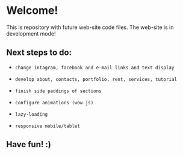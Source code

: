 # Welcome! 

This is repository with future web-site code files.
The web-site is in development mode!

## Next steps to do:

* `change intagram, facebook and e-mail links and text display`

* `develop about, contacts, portfolio, rent, services, tutorial`

* `finish side paddings of sections`

* `configure animations (wow.js)`

* `lazy-loading`

* `responsive mobile/tablet`

## Have fun! :)
